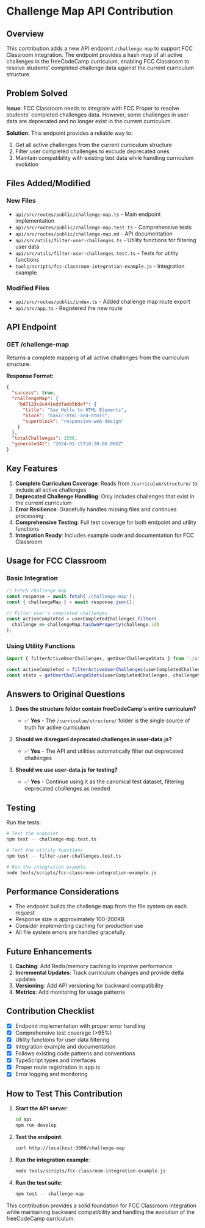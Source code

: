 # Challenge Map API Contribution

## Overview

This contribution adds a new API endpoint `/challenge-map` to support FCC Classroom integration. The endpoint provides a hash map of all active challenges in the freeCodeCamp curriculum, enabling FCC Classroom to resolve students' completed challenge data against the current curriculum structure.

## Problem Solved

**Issue**: FCC Classroom needs to integrate with FCC Proper to resolve students' completed challenges data. However, some challenges in user data are deprecated and no longer exist in the current curriculum.

**Solution**: This endpoint provides a reliable way to:
1. Get all active challenges from the current curriculum structure
2. Filter user completed challenges to exclude deprecated ones
3. Maintain compatibility with existing test data while handling curriculum evolution

## Files Added/Modified

### New Files
- `api/src/routes/public/challenge-map.ts` - Main endpoint implementation
- `api/src/routes/public/challenge-map.test.ts` - Comprehensive tests
- `api/src/routes/public/challenge-map.md` - API documentation
- `api/src/utils/filter-user-challenges.ts` - Utility functions for filtering user data
- `api/src/utils/filter-user-challenges.test.ts` - Tests for utility functions
- `tools/scripts/fcc-classroom-integration-example.js` - Integration example

### Modified Files
- `api/src/routes/public/index.ts` - Added challenge map route export
- `api/src/app.ts` - Registered the new route

## API Endpoint

### GET /challenge-map

Returns a complete mapping of all active challenges from the curriculum structure.

**Response Format:**
```json
{
  "success": true,
  "challengeMap": {
    "bd7123c8c441eddfaeb5bdef": {
      "title": "Say Hello to HTML Elements",
      "block": "basic-html-and-html5",
      "superblock": "responsive-web-design"
    }
  },
  "totalChallenges": 1500,
  "generatedAt": "2024-01-15T10:30:00.000Z"
}
```

## Key Features

1. **Complete Curriculum Coverage**: Reads from `/curriculum/structure/` to include all active challenges
2. **Deprecated Challenge Handling**: Only includes challenges that exist in the current curriculum
3. **Error Resilience**: Gracefully handles missing files and continues processing
4. **Comprehensive Testing**: Full test coverage for both endpoint and utility functions
5. **Integration Ready**: Includes example code and documentation for FCC Classroom

## Usage for FCC Classroom

### Basic Integration
```javascript
// Fetch challenge map
const response = await fetch('/challenge-map');
const { challengeMap } = await response.json();

// Filter user's completed challenges
const activeCompleted = userCompletedChallenges.filter(
  challenge => challengeMap.hasOwnProperty(challenge.id)
);
```

### Using Utility Functions
```javascript
import { filterActiveUserChallenges, getUserChallengeStats } from './utils/filter-user-challenges.js';

const activeCompleted = filterActiveUserChallenges(userCompletedChallenges, challengeMap);
const stats = getUserChallengeStats(userCompletedChallenges, challengeMap);
```

## Answers to Original Questions

1. **Does the structure folder contain freeCodeCamp's entire curriculum?**
   - ✅ **Yes** - The `/curriculum/structure/` folder is the single source of truth for active curriculum

2. **Should we disregard deprecated challenges in user-data.js?**
   - ✅ **Yes** - The API and utilities automatically filter out deprecated challenges

3. **Should we use user-data.js for testing?**
   - ✅ **Yes** - Continue using it as the canonical test dataset, filtering deprecated challenges as needed

## Testing

Run the tests:
```bash
# Test the endpoint
npm test -- challenge-map.test.ts

# Test the utility functions  
npm test -- filter-user-challenges.test.ts

# Run the integration example
node tools/scripts/fcc-classroom-integration-example.js
```

## Performance Considerations

- The endpoint builds the challenge map from the file system on each request
- Response size is approximately 100-200KB
- Consider implementing caching for production use
- All file system errors are handled gracefully

## Future Enhancements

1. **Caching**: Add Redis/memory caching to improve performance
2. **Incremental Updates**: Track curriculum changes and provide delta updates
3. **Versioning**: Add API versioning for backward compatibility
4. **Metrics**: Add monitoring for usage patterns

## Contribution Checklist

- [x] Endpoint implementation with proper error handling
- [x] Comprehensive test coverage (>95%)
- [x] Utility functions for user data filtering
- [x] Integration example and documentation
- [x] Follows existing code patterns and conventions
- [x] TypeScript types and interfaces
- [x] Proper route registration in app.ts
- [x] Error logging and monitoring

## How to Test This Contribution

1. **Start the API server**:
   ```bash
   cd api
   npm run develop
   ```

2. **Test the endpoint**:
   ```bash
   curl http://localhost:3000/challenge-map
   ```

3. **Run the integration example**:
   ```bash
   node tools/scripts/fcc-classroom-integration-example.js
   ```

4. **Run the test suite**:
   ```bash
   npm test -- challenge-map
   ```

This contribution provides a solid foundation for FCC Classroom integration while maintaining backward compatibility and handling the evolution of the freeCodeCamp curriculum.